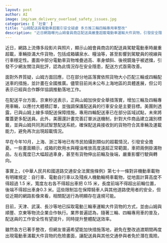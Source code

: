 ```yaml
---
layout: post
author: AI
image: img/sam_delivery_overload_safety_issues.jpg
categories: [ '社會' ]
title: "山姆配送員電動車超載引安全疑慮 多方推三輪四輪專用車整改"  
description: "近日網路曝光山姆會員商店配送員嚴重超載電動車運輸大件貨物，引發安全隱患討論。山姆、京東秒送與美團均宣布加快推行三輪及四輪專用車，完善訂單派送機制，保障配送員及道路使用者安全。"  "
---
```

近日，網路上流傳多段影片與照片，顯示山姆會員商店的配送員駕駛電動車時嚴重超載，車輛掛滿大件貨物，包括成箱礦泉水、糧油等，甚至影響到駕駛員的視線與行車穩定性。畫面中部分電動車貨物堆疊過高、車身傾斜、後視鏡幾乎被遮擋，引發不少網友關注與批評，認為此情況存在安全隱患，配送方式亟需改善。  

面對外界質疑，山姆方面回應，已在部分地區落實依照貨物大小匹配三輪或四輪配送車的措施，並計畫在全國推廣。儘管目前尚未公布上海地區的具體進展，但公司表示已經與合作夥伴協調推動落地工作。  

在配送平台方面，京東秒送表示，正與山姆加快安全舉措落實，增加三輪及四輪專用車輛，以應付大體積訂單，並強調保護配送員的行車安全是主要目標。美團則透露，已與山姆上線多項配送保障措施，專用四輪配送車已在部分區域試點，未來將覆蓋更多配送員。此外，美團還計畫完善訂單派送機制，針對大件商品建立識別標籤，並與山姆共同測試智慧配送系統，確保配送員接收到的貨物符合其車輛及運載能力，避免再次出現超載情況。  

早在今年10月，上海、浙江等地已有市民拍攝到類似的超載情況，引發安全擔憂。一些畫面顯示，成箱的飲用水與糧油堆放高度遠超正常範圍，車把兩側掛滿物品，左右寬度已大幅超過車身，甚至有貨物伸出前輪及後端，嚴重影響行駛與轉向。  

事實上，《中華人民共和國道路交通安全法實施條例》第七十一條對非機動車載物有明確規定：自行車、電動自行車以及殘疾人機動輪椅車載物，從地面計算高度不得超過 1.5 米，寬度左右各不得超出車把 0.15 米，長度前端不得超出前輪位置，後端不得超出車身0.3 米。這些限制旨在保障騎車人與其他道路使用者的安全，但從近期的網路影像來看，相關配送行為明顯存在違規可能。  

目前，天津、武漢、長沙等地已採取電動三輪車運輸大件貨物的方式，並由山姆與順豐、京東等物流企業合作執行。業界普遍認為，隨著三輪、四輪專用車的普及，配送員的工作安全性有望提升，同時提升整體配送效率。  

雖然各方已著手整改，但網友普遍希望能加快措施落地，避免在整改過渡期間再度出現電動車滿載大件貨物的危險畫面，讓配送員與其他交通參與者免於潛在風險。